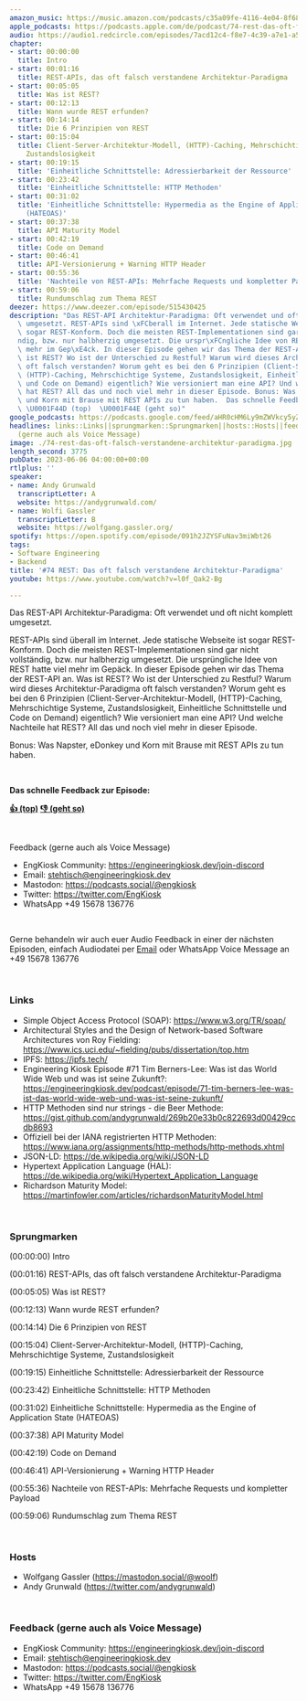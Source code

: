 ```yaml
---
amazon_music: https://music.amazon.com/podcasts/c35a09fe-4116-4e04-8f68-77d61b112e46/episodes/7dfbb2d3-0d64-475d-a328-7c0806529f7e/engineering-kiosk-74-rest-das-oft-falsch-verstandene-architektur-paradigma
apple_podcasts: https://podcasts.apple.com/de/podcast/74-rest-das-oft-falsch-verstandene-architektur-paradigma/id1603082924?i=1000615807463
audio: https://audio1.redcircle.com/episodes/7acd12c4-f8e7-4c39-a7e1-a5b893208c8c/stream.mp3
chapter:
- start: 00:00:00
  title: Intro
- start: 00:01:16
  title: REST-APIs, das oft falsch verstandene Architektur-Paradigma
- start: 00:05:05
  title: Was ist REST?
- start: 00:12:13
  title: Wann wurde REST erfunden?
- start: 00:14:14
  title: Die 6 Prinzipien von REST
- start: 00:15:04
  title: Client-Server-Architektur-Modell, (HTTP)-Caching, Mehrschichtige Systeme,
    Zustandslosigkeit
- start: 00:19:15
  title: 'Einheitliche Schnittstelle: Adressierbarkeit der Ressource'
- start: 00:23:42
  title: 'Einheitliche Schnittstelle: HTTP Methoden'
- start: 00:31:02
  title: 'Einheitliche Schnittstelle: Hypermedia as the Engine of Application State
    (HATEOAS)'
- start: 00:37:38
  title: API Maturity Model
- start: 00:42:19
  title: Code on Demand
- start: 00:46:41
  title: API-Versionierung + Warning HTTP Header
- start: 00:55:36
  title: 'Nachteile von REST-APIs: Mehrfache Requests und kompletter Payload'
- start: 00:59:06
  title: Rundumschlag zum Thema REST
deezer: https://www.deezer.com/episode/515430425
description: "Das REST-API Architektur-Paradigma: Oft verwendet und oft nicht komplett\
  \ umgesetzt. REST-APIs sind \xFCberall im Internet. Jede statische Webseite ist\
  \ sogar REST-Konform. Doch die meisten REST-Implementationen sind gar nicht vollst\xE4\
  ndig, bzw. nur halbherzig umgesetzt. Die urspr\xFCngliche Idee von REST hatte viel\
  \ mehr im Gep\xE4ck. In dieser Episode gehen wir das Thema der REST-API an. Was\
  \ ist REST? Wo ist der Unterschied zu Restful? Warum wird dieses Architektur-Paradigma\
  \ oft falsch verstanden? Worum geht es bei den 6 Prinzipien (Client-Server-Architektur-Modell,\
  \ (HTTP)-Caching, Mehrschichtige Systeme, Zustandslosigkeit, Einheitliche Schnittstelle\
  \ und Code on Demand) eigentlich? Wie versioniert man eine API? Und welche Nachteile\
  \ hat REST? All das und noch viel mehr in dieser Episode. Bonus: Was Napster, eDonkey\
  \ und Korn mit Brause mit REST APIs zu tun haben.  Das schnelle Feedback zur Episode:\
  \ \U0001F44D (top)  \U0001F44E (geht so)"
google_podcasts: https://podcasts.google.com/feed/aHR0cHM6Ly9mZWVkcy5yZWRjaXJjbGUuY29tLzBlY2ZkZmQ3LWZkYTEtNGMzZC05NTE1LTQ3NjcyN2Y5ZGY1ZQ/episode/Mjg5OTU5MzMtODY2Yi00ZjkyLWI4YzktNjNjNTM1Nzk0MWUy?sa=X&ved=2ahUKEwi06-DXh67_AhWtnWoFHcsIAkwQkfYCegQIARAF
headlines: links::Links||sprungmarken::Sprungmarken||hosts::Hosts||feedback-gerne-auch-als-voice-message::Feedback
  (gerne auch als Voice Message)
image: ./74-rest-das-oft-falsch-verstandene-architektur-paradigma.jpg
length_second: 3775
pubDate: 2023-06-06 04:00:00+00:00
rtlplus: ''
speaker:
- name: Andy Grunwald
  transcriptLetter: A
  website: https://andygrunwald.com/
- name: Wolfi Gassler
  transcriptLetter: B
  website: https://wolfgang.gassler.org/
spotify: https://open.spotify.com/episode/091h2JZYSFuNav3miWbt26
tags:
- Software Engineering
- Backend
title: '#74 REST: Das oft falsch verstandene Architektur-Paradigma'
youtube: https://www.youtube.com/watch?v=l0f_Qak2-Bg

---
```

<p>Das REST-API Architektur-Paradigma: Oft verwendet und oft nicht komplett umgesetzt.</p><p>REST-APIs sind überall im Internet. Jede statische Webseite ist sogar REST-Konform. Doch die meisten REST-Implementationen sind gar nicht vollständig, bzw. nur halbherzig umgesetzt. Die ursprüngliche Idee von REST hatte viel mehr im Gepäck. In dieser Episode gehen wir das Thema der REST-API an. Was ist REST? Wo ist der Unterschied zu Restful? Warum wird dieses Architektur-Paradigma oft falsch verstanden? Worum geht es bei den 6 Prinzipien (Client-Server-Architektur-Modell, (HTTP)-Caching, Mehrschichtige Systeme, Zustandslosigkeit, Einheitliche Schnittstelle und Code on Demand) eigentlich? Wie versioniert man eine API? Und welche Nachteile hat REST? All das und noch viel mehr in dieser Episode.</p><p>Bonus: Was Napster, eDonkey und Korn mit Brause mit REST APIs zu tun haben.</p><p><br></p><p><strong>Das schnelle Feedback zur Episode:</strong></p><p><a href="https://api.openpodcast.dev/feedback/74/upvote" rel="nofollow"><strong>👍 (top)</strong></a><strong>  </strong><a href="https://api.openpodcast.dev/feedback/74/downvote" rel="nofollow"><strong>👎 (geht so)</strong></a></p><p><br></p><p>Feedback (gerne auch als Voice Message)</p><ul><li>EngKiosk Community: <a href="https://engineeringkiosk.dev/join-discord">https://engineeringkiosk.dev/join-discord</a> </li><li>Email: <a href="mailto:stehtisch@engineeringkiosk.dev" rel="nofollow">stehtisch@engineeringkiosk.dev</a></li><li>Mastodon: <a href="https://podcasts.social/@engkiosk" rel="nofollow">https://podcasts.social/@engkiosk</a></li><li>Twitter: <a href="https://twitter.com/EngKiosk" rel="nofollow">https://twitter.com/EngKiosk</a></li><li>WhatsApp +49 15678 136776</li></ul><p><br></p><p>Gerne behandeln wir auch euer Audio Feedback in einer der nächsten Episoden, einfach Audiodatei per <a href="https://engineeringkiosk.dev/kontakt/">Email</a> oder WhatsApp Voice Message an +49 15678 136776</p><p><br></p><h3 id="links">Links</h3><ul><li>Simple Object Access Protocol (SOAP): <a href="https://www.w3.org/TR/soap/" rel="nofollow">https://www.w3.org/TR/soap/</a></li><li>Architectural Styles and the Design of Network-based Software Architectures von Roy Fielding: <a href="https://www.ics.uci.edu/~fielding/pubs/dissertation/top.htm" rel="nofollow">https://www.ics.uci.edu/~fielding/pubs/dissertation/top.htm</a></li><li>IPFS: <a href="https://ipfs.tech/" rel="nofollow">https://ipfs.tech/</a></li><li>Engineering Kiosk Episode #71 Tim Berners-Lee: Was ist das World Wide Web und was ist seine Zukunft?: <a href="https://engineeringkiosk.dev/podcast/episode/71-tim-berners-lee-was-ist-das-world-wide-web-und-was-ist-seine-zukunft/">https://engineeringkiosk.dev/podcast/episode/71-tim-berners-lee-was-ist-das-world-wide-web-und-was-ist-seine-zukunft/</a></li><li>HTTP Methoden sind nur strings - die Beer Methode: <a href="https://gist.github.com/andygrunwald/269b20e33b0c822693d00429ccdb8693" rel="nofollow">https://gist.github.com/andygrunwald/269b20e33b0c822693d00429ccdb8693</a></li><li>Offiziell bei der IANA registrierten HTTP Methoden: <a href="https://www.iana.org/assignments/http-methods/http-methods.xhtml" rel="nofollow">https://www.iana.org/assignments/http-methods/http-methods.xhtml</a> </li><li>JSON-LD: <a href="https://de.wikipedia.org/wiki/JSON-LD" rel="nofollow">https://de.wikipedia.org/wiki/JSON-LD</a></li><li>Hypertext Application Language (HAL): <a href="https://de.wikipedia.org/wiki/Hypertext_Application_Language" rel="nofollow">https://de.wikipedia.org/wiki/Hypertext_Application_Language</a></li><li>Richardson Maturity Model: <a href="https://martinfowler.com/articles/richardsonMaturityModel.html" rel="nofollow">https://martinfowler.com/articles/richardsonMaturityModel.html</a></li></ul><p><br></p><h3 id="sprungmarken">Sprungmarken</h3><p>(00:00:00) Intro</p><p>(00:01:16) REST-APIs, das oft falsch verstandene Architektur-Paradigma</p><p>(00:05:05) Was ist REST?</p><p>(00:12:13) Wann wurde REST erfunden?</p><p>(00:14:14) Die 6 Prinzipien von REST</p><p>(00:15:04) Client-Server-Architektur-Modell, (HTTP)-Caching, Mehrschichtige Systeme, Zustandslosigkeit</p><p>(00:19:15) Einheitliche Schnittstelle: Adressierbarkeit der Ressource</p><p>(00:23:42) Einheitliche Schnittstelle: HTTP Methoden</p><p>(00:31:02) Einheitliche Schnittstelle: Hypermedia as the Engine of Application State (HATEOAS)</p><p>(00:37:38) API Maturity Model</p><p>(00:42:19) Code on Demand</p><p>(00:46:41) API-Versionierung + Warning HTTP Header</p><p>(00:55:36) Nachteile von REST-APIs: Mehrfache Requests und kompletter Payload</p><p>(00:59:06) Rundumschlag zum Thema REST</p><p><br></p><h3 id="hosts">Hosts</h3><ul><li>Wolfgang Gassler (<a href="https://mastodon.social/@woolf" rel="nofollow">https://mastodon.social/@woolf</a>)</li><li>Andy Grunwald (<a href="https://twitter.com/andygrunwald" rel="nofollow">https://twitter.com/andygrunwald</a>)</li></ul><p><br></p><h3 id="feedback-gerne-auch-als-voice-message">Feedback (gerne auch als Voice Message)</h3><ul><li>EngKiosk Community: <a href="https://engineeringkiosk.dev/join-discord">https://engineeringkiosk.dev/join-discord</a> </li><li>Email: <a href="mailto:stehtisch@engineeringkiosk.dev" rel="nofollow">stehtisch@engineeringkiosk.dev</a></li><li>Mastodon: <a href="https://podcasts.social/@engkiosk" rel="nofollow">https://podcasts.social/@engkiosk</a></li><li>Twitter: <a href="https://twitter.com/EngKiosk" rel="nofollow">https://twitter.com/EngKiosk</a></li><li>WhatsApp +49 15678 136776</li></ul>